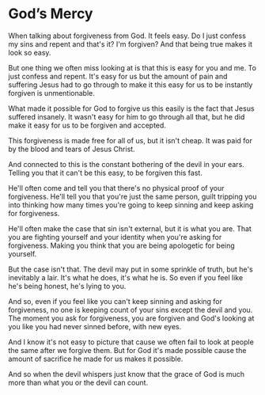 # God’s Mercy

When talking about forgiveness from God. It feels easy. Do I just confess my sins and repent and that's it? I'm forgiven? And that being true makes it look so easy.

But one thing we often miss looking at is that this is easy for you and me. To just confess and repent. It's easy for us but the amount of pain and suffering Jesus had to go through to make it this easy for us to be instantly forgiven is unmentionable.

What made it possible for God to forgive us this easily is the fact that Jesus suffered insanely. It wasn't easy for him to go through all that, but he did make it easy for us to be forgiven and accepted.

This forgiveness is made free for all of us, but it isn't cheap. It was paid for by the blood and tears of Jesus Christ. 

And connected to this is the constant bothering of the devil in your ears. Telling you that it can't be this easy, to be forgiven this fast.

He'll often come and tell you that there's no physical proof of your forgiveness. He'll tell you that you're just the same person, guilt tripping you into thinking how many times you're going to keep sinning and keep asking for forgiveness.

He'll often make the case that sin isn't external, but it is what you are. That you are fighting yourself and your identity when you're asking for forgiveness. Making you think that you are being apologetic for being yourself.

But the case isn't that. The devil may put in some sprinkle of truth, but he's inevitably a lair. It's what he does, it's what he is. So even if you feel like he's being honest, he's lying to you.

And so, even if you feel like you can't keep sinning and asking for forgiveness, no one is keeping count of your sins except the devil and you. The moment you ask for forgiveness, you are forgiven and God's looking at you like you had never sinned before, with new eyes.

And I know it's not easy to picture that cause we often fail to look at people the same after we forgive them. But for God it's made possible cause the amount of sacrifice he made for us makes it possible.

And so when the devil whispers just know that the grace of God is much more than what you or the devil can count.